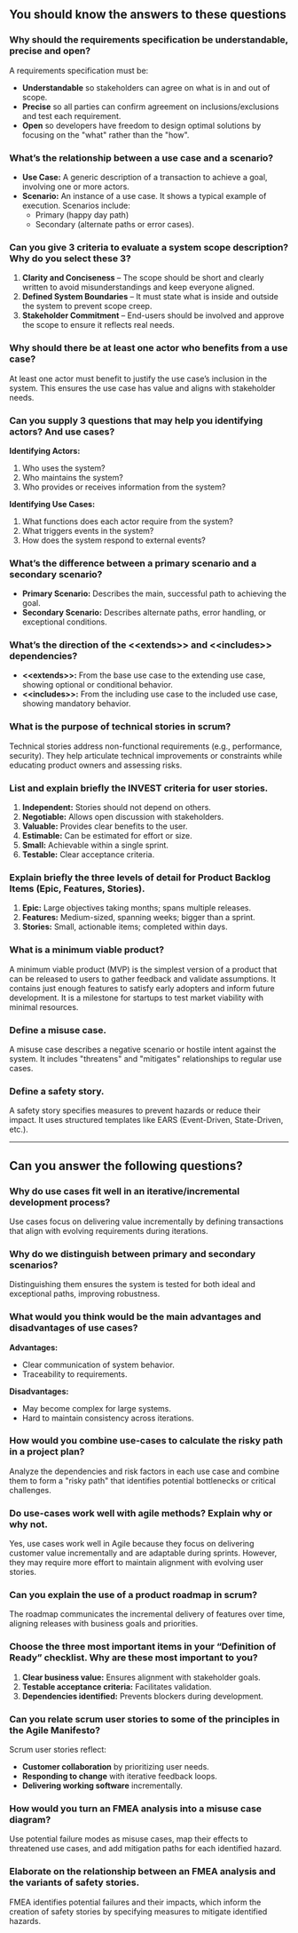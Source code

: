 ## You should know the answers to these questions

### Why should the requirements specification be understandable, precise and open?

A requirements specification must be:

- **Understandable** so stakeholders can agree on what is in and out of scope.
- **Precise** so all parties can confirm agreement on inclusions/exclusions and test each requirement.
- **Open** so developers have freedom to design optimal solutions by focusing on the "what" rather than the "how".

### What’s the relationship between a use case and a scenario?

- **Use Case:** A generic description of a transaction to achieve a goal, involving one or more actors.
- **Scenario:** An instance of a use case. It shows a typical example of execution. Scenarios include:
  - Primary (happy day path)
  - Secondary (alternate paths or error cases).

### Can you give 3 criteria to evaluate a system scope description? Why do you select these 3?

1. **Clarity and Conciseness** – The scope should be short and clearly written to avoid misunderstandings and keep everyone aligned.
2. **Defined System Boundaries** – It must state what is inside and outside the system to prevent scope creep.
3. **Stakeholder Commitment** – End-users should be involved and approve the scope to ensure it reflects real needs.

### Why should there be at least one actor who benefits from a use case?

At least one actor must benefit to justify the use case’s inclusion in the system. This ensures the use case has value and aligns with stakeholder needs.

### Can you supply 3 questions that may help you identifying actors? And use cases?

**Identifying Actors:**

1.  Who uses the system?
2.  Who maintains the system?
3.  Who provides or receives information from the system?

**Identifying Use Cases:**

1.  What functions does each actor require from the system?
2.  What triggers events in the system?
3.  How does the system respond to external events?

### What’s the difference between a primary scenario and a secondary scenario?

- **Primary Scenario:** Describes the main, successful path to achieving the goal.
- **Secondary Scenario:** Describes alternate paths, error handling, or exceptional conditions.

### What’s the direction of the \<\<extends\>\> and \<\<includes\>\> dependencies?

- **\<\<extends\>\>:** From the base use case to the extending use case, showing optional or conditional behavior.
- **\<\<includes\>\>:** From the including use case to the included use case, showing mandatory behavior.

### What is the purpose of technical stories in scrum?

Technical stories address non-functional requirements (e.g., performance, security). They help articulate technical improvements or constraints while educating product owners and assessing risks.

### List and explain briefly the INVEST criteria for user stories.

1.  **Independent:** Stories should not depend on others.
2.  **Negotiable:** Allows open discussion with stakeholders.
3.  **Valuable:** Provides clear benefits to the user.
4.  **Estimable:** Can be estimated for effort or size.
5.  **Small:** Achievable within a single sprint.
6.  **Testable:** Clear acceptance criteria.

### Explain briefly the three levels of detail for Product Backlog Items (Epic, Features, Stories).

1.  **Epic:** Large objectives taking months; spans multiple releases.
2.  **Features:** Medium-sized, spanning weeks; bigger than a sprint.
3.  **Stories:** Small, actionable items; completed within days.

### What is a minimum viable product?

A minimum viable product (MVP) is the simplest version of a product that can be released to users to gather feedback and validate assumptions. It contains just enough features to satisfy early adopters and inform future development. It is a milestone for startups to test market viability with minimal resources.

### Define a misuse case.

A misuse case describes a negative scenario or hostile intent against the system. It includes "threatens" and "mitigates" relationships to regular use cases.

### Define a safety story.

A safety story specifies measures to prevent hazards or reduce their impact. It uses structured templates like EARS (Event-Driven, State-Driven, etc.).

---

## Can you answer the following questions?

### Why do use cases fit well in an iterative/incremental development process?

Use cases focus on delivering value incrementally by defining transactions that align with evolving requirements during iterations.

### Why do we distinguish between primary and secondary scenarios?

Distinguishing them ensures the system is tested for both ideal and exceptional paths, improving robustness.

### What would you think would be the main advantages and disadvantages of use cases?

**Advantages:**

- Clear communication of system behavior.
- Traceability to requirements.

**Disadvantages:**

- May become complex for large systems.
- Hard to maintain consistency across iterations.

### How would you combine use-cases to calculate the risky path in a project plan?

Analyze the dependencies and risk factors in each use case and combine them to form a "risky path" that identifies potential bottlenecks or critical challenges.

### Do use-cases work well with agile methods? Explain why or why not.

Yes, use cases work well in Agile because they focus on delivering customer value incrementally and are adaptable during sprints. However, they may require more effort to maintain alignment with evolving user stories.

### Can you explain the use of a product roadmap in scrum?

The roadmap communicates the incremental delivery of features over time, aligning releases with business goals and priorities.

### Choose the three most important items in your “Definition of Ready” checklist. Why are these most important to you?

1.  **Clear business value:** Ensures alignment with stakeholder goals.
2.  **Testable acceptance criteria:** Facilitates validation.
3.  **Dependencies identified:** Prevents blockers during development.

### Can you relate scrum user stories to some of the principles in the Agile Manifesto?

Scrum user stories reflect:

- **Customer collaboration** by prioritizing user needs.
- **Responding to change** with iterative feedback loops.
- **Delivering working software** incrementally.

### How would you turn an FMEA analysis into a misuse case diagram?

Use potential failure modes as misuse cases, map their effects to threatened use cases, and add mitigation paths for each identified hazard.

### Elaborate on the relationship between an FMEA analysis and the variants of safety stories.

FMEA identifies potential failures and their impacts, which inform the creation of safety stories by specifying measures to mitigate identified hazards.
